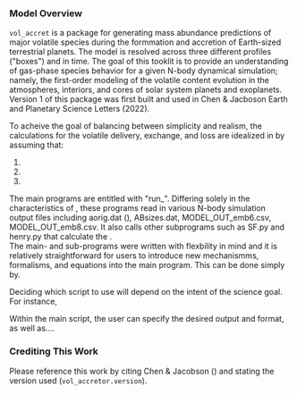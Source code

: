 ### Model Overview
`vol_accret` is a package for generating mass abundance predictions of major volatile species during the formmation and accretion of Earth-sized terrestrial planets. The model is resolved across three different profiles ("boxes") and in time. The goal of this tooklit is to provide an understanding of gas-phase species behavior for a given N-body dynamical simulation; namely, the first-order modeling of the volatile content evolution in the atmospheres, interiors, and cores of solar system planets and exoplanets. Version 1 of this package was first built and used in Chen & Jacboson Earth and Planetary Science Letters (2022).

To acheive the goal of balancing between simplicity and realism, the calculations for the volatile delivery, exchange, and loss are idealized in by assuming that:

1.
2.
3.

The main programs are entitled with "run_". Differing solely in the characteristics of , these programs read in various N-body simulation output files including aorig.dat (), ABsizes.dat, MODEL_OUT_emb6.csv, MODEL_OUT_emb8.csv. It also calls other subprograms such as SF.py and henry.py that calculate the .  
The main- and sub-programs were written with flexbility in mind and it is relatively straightforward for users to introduce new mechanismms, formalisms, and equations into the main program. This can be done simply by.


Deciding which script to use will depend on the intent of the science goal. For instance, 


Within the main script, the user can specify the desired output and format, as well as....


### Crediting This Work
Please reference this work by citing Chen & Jacobson () and stating the version used (`vol_accretor.version`).
